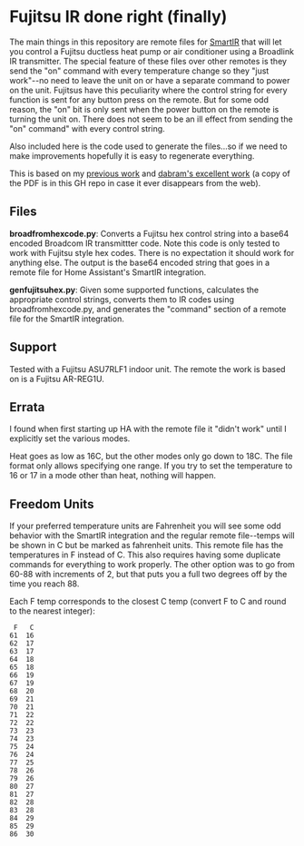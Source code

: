 # Fujitsu IR done right (finally)

The main things in this repository are remote files for [SmartIR](https://github.com/smartHomeHub/SmartIR) that will let you control a Fujitsu ductless heat pump or air conditioner using a Broadlink IR transmitter.  The special feature of these files over other remotes is they send the "on" command with every temperature change so they "just work"--no need to leave the unit on or have a separate command to power on the unit.  Fujitsus have this peculiarity where the control string for every function is sent for any button press on the remote.  But for some odd reason, the "on" bit is only sent when the power button on the remote is turning the unit on.  There does not seem to be an ill effect from sending the "on" command" with every control string.  

Also included here is the code used to generate the files...so if we need to make improvements hopefully it is easy to regenerate everything.

This is based on my [previous work](https://github.com/mattjm/Fujitsu_IR/) and [dabram's excellent work](http://old.ercoupe.com/audio/FujitsuIR.pdf) (a copy of the PDF is in this GH repo in case it ever disappears from the web).  


## Files

**broadfromhexcode.py**:  Converts a Fujitsu hex control string into a base64 encoded Broadcom IR transmittter code.  Note this code is only tested to work with Fujitsu style hex codes.  There is no expectation it should work for anything else.  The output is the base64 encoded string that goes in a remote file for Home Assistant's SmartIR integration.  

**genfujitsuhex.py**:  Given some supported functions, calculates the appropriate control strings, converts them to IR codes using broadfromhexcode.py, and generates the "command" section of a remote file for the SmartIR integration.  



## Support

Tested with a Fujitsu ASU7RLF1 indoor unit.  The remote the work is based on is a Fujitsu AR-REG1U.  


## Errata

I found when first starting up HA with the remote file it "didn't work" until I explicitly set the various modes.

Heat goes as low as 16C, but the other modes only go down to 18C.  The file format only allows specifying one range.  If you try to set the temperature to 16 or 17 in a mode other than heat, nothing will happen.  


## Freedom Units

If your preferred temperature units are Fahrenheit you will see some odd behavior with the SmartIR integration and the regular remote file--temps will be shown in C but be marked as fahrenheit units.  This remote file has the temperatures in F instead of C.  This also requires having some duplicate commands for everything to work properly.  The other option was to go from 60-88 with increments of 2, but that puts you a full two degrees off by the time you reach 88.  


Each F temp corresponds to the closest C temp (convert F to C and round to the nearest integer):

```
 F   C
61  16
62  17
63  17
64  18
65  18
66  19
67  19
68  20
69  21
70  21
71  22
72  22
73  23
74  23
75  24
76  24
77  25
78  26
79  26
80  27
81  27
82  28
83  28
84  29
85  29
86  30
```








